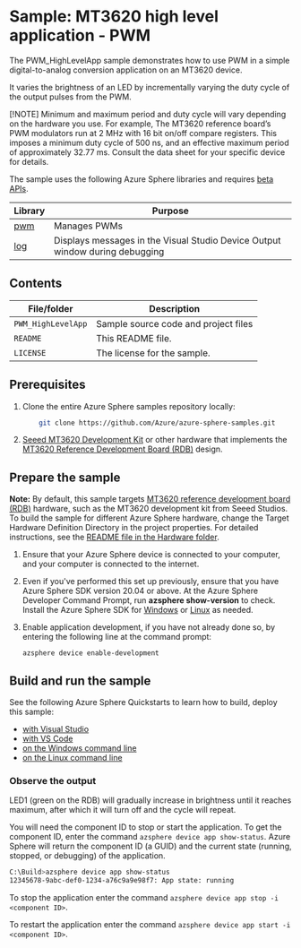 # Sample: MT3620 high level application - PWM

The PWM_HighLevelApp sample  demonstrates how to use PWM in a simple digital-to-analog conversion application on an MT3620 device.

It varies the brightness of an LED by incrementally varying the duty cycle of the output pulses from the PWM.

[!NOTE]
Minimum and maximum period and duty cycle will vary depending on the hardware you use. For example, The MT3620 reference board’s PWM modulators run at 2 MHz with 16 bit on/off compare registers. This imposes a minimum duty cycle of 500 ns, and an effective maximum period of approximately 32.77 ms. Consult the data sheet for your specific device for details.

The sample uses the following Azure Sphere libraries and requires [beta APIs](https://docs.microsoft.com/azure-sphere/app-development/use-beta).

| Library | Purpose |
|---------|---------|
| [pwm](https://docs.microsoft.com/azure-sphere/reference/applibs-reference/applibs-pwm/pwm-overview) | Manages PWMs |
| [log](https://docs.microsoft.com/azure-sphere/reference/applibs-reference/applibs-log/log-overview) | Displays messages in the Visual Studio Device Output window during debugging |

## Contents

| File/folder | Description |
|-------------|-------------|
| `PWM_HighLevelApp`       |Sample source code and project files|
| `README` | This README file. |
| `LICENSE`   | The license for the sample. |

## Prerequisites

1. Clone the entire Azure Sphere samples repository locally:

     ```sh
         git clone https://github.com/Azure/azure-sphere-samples.git
     ```

1. [Seeed MT3620 Development Kit](https://aka.ms/azurespheredevkits) or other hardware that implements the [MT3620 Reference Development Board (RDB)](https://docs.microsoft.com/azure-sphere/hardware/mt3620-reference-board-design) design.

## Prepare the sample

**Note:** By default, this sample targets [MT3620 reference development board (RDB)](https://docs.microsoft.com/azure-sphere/hardware/mt3620-reference-board-design) hardware, such as the MT3620 development kit from Seeed Studios. To build the sample for different Azure Sphere hardware, change the Target Hardware Definition Directory in the project properties. For detailed instructions, see the [README file in the Hardware folder](../../../Hardware/README.md).

1. Ensure that your Azure Sphere device is connected to your computer, and your computer is connected to the internet.
1. Even if you've performed this set up previously, ensure that you have Azure Sphere SDK version 20.04 or above. At the Azure Sphere Developer Command Prompt, run **azsphere show-version** to check. Install the Azure Sphere SDK for [Windows](https://docs.microsoft.com/azure-sphere/install/install-sdk) or [Linux](https://docs.microsoft.com/en-us/azure-sphere/install/install-sdk-linux) as needed.
1. Enable application development, if you have not already done so, by entering the following line at the command prompt:

   `azsphere device enable-development`

## Build and run the sample

See the following Azure Sphere Quickstarts to learn how to build, deploy this sample:

   -  [with Visual Studio](https://docs.microsoft.com/azure-sphere/install/qs-blink-application)
   -  [with VS Code](https://docs.microsoft.com/azure-sphere/install/qs-blink-vscode)
   -  [on the Windows command line](https://docs.microsoft.com/azure-sphere/install/qs-blink-cli)
   -  [on the Linux command line](https://docs.microsoft.com/azure-sphere/install/qs-blink-linux-cli)

### Observe the output

 LED1 (green on the RDB) will gradually increase in brightness until it reaches maximum, after which it will turn off and the cycle will repeat.

 You will need the component ID to stop or start the application. To get the component ID, enter the command `azsphere device app show-status`. Azure Sphere will return the component ID (a GUID) and the current state (running, stopped, or debugging) of the application.

```sh
C:\Build>azsphere device app show-status
12345678-9abc-def0-1234-a76c9a9e98f7: App state: running
```

To stop the application enter the command `azsphere device app stop -i <component ID>`.

To restart the application enter the command `azsphere device app start -i <component ID>`.
